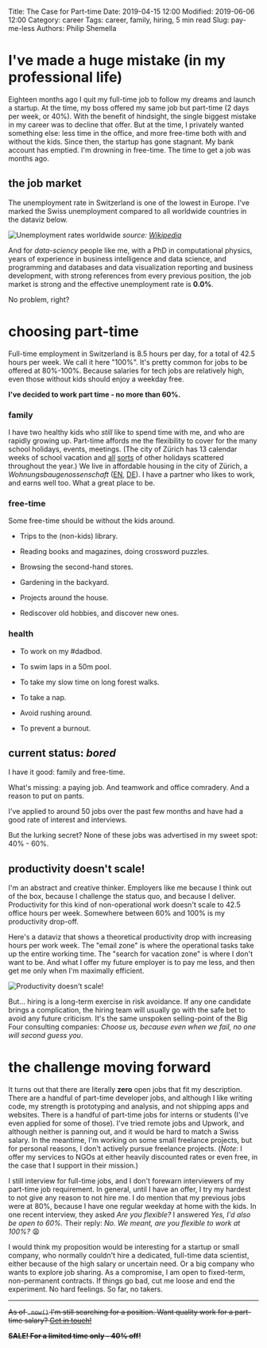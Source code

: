 Title: The Case for Part-time
Date: 2019-04-15 12:00
Modified: 2019-06-06 12:00
Category: career
Tags: career, family, hiring, 5 min read
Slug: pay-me-less
Authors: Philip Shemella

# I've made a huge mistake (in my professional life)

Eighteen months ago I quit my full-time job to follow my dreams and launch a startup. At the time, my boss offered my same job but part-time  (2 days per week, or 40%). With the benefit of hindsight, the single biggest mistake in my career was to decline that offer.
But at the time, I privately wanted something else: less time in the office, and more free-time both with and without the kids.
Since then, the startup has gone stagnant. My bank account has emptied. I'm drowning in free-time.
The time to get a job was months ago.

## the job market

The unemployment rate in Switzerland is one of the lowest in Europe. I've marked the Swiss unemployment compared to all worldwide countries in the dataviz below.

![Unemployment rates worldwide]({attach}/images/unemployment_wikipedia.png)
*source: [Wikipedia](https://en.wikipedia.org/wiki/List_of_countries_by_unemployment_rate)*

And for *data-sciency* people like me, with a PhD in computational physics, years of experience in business intelligence and data science, and programming and databases and data visualization reporting and business development, with strong references from every previous position, the job market is strong and the effective unemployment rate is **0.0%**. 

No problem, right?

# choosing part-time

Full-time employment in Switzerland is 8.5 hours per day, for a total of 42.5 hours per week.
We call it here "100%".
It's pretty common for jobs to be offered at 80%-100%.
Because salaries for tech jobs are relatively high, even those without kids should enjoy a weekday free.

**I've decided to work part time - no more than 60%.**

### family
I have two healthy kids who *still* like to spend time with me, and who are rapidly growing up.
Part-time affords me the flexibility to cover for the many school holidays, events, meetings.
(The city of Zürich has 13 calendar weeks of school vacation and [all](https://en.wikipedia.org/wiki/Sechsel%C3%A4uten) [sorts](https://en.wikipedia.org/wiki/Knabenschiessen) of other holidays scattered throughout the year.)
We live in affordable housing in the city of Zürich, a *Wohnungsbaugenossenschaft* ([EN](https://en.wikipedia.org/wiki/Housing_cooperative), [DE](https://de.wikipedia.org/wiki/Wohnungsbaugenossenschaft)).
I have a partner who likes to work, and earns well too. What a great place to be.

### free-time

Some free-time should be without the kids around.

+ Trips to the (non-kids) library.

+ Reading books and magazines, doing crossword puzzles.

+ Browsing the second-hand stores.

+ Gardening in the backyard.

+ Projects around the house.

+ Rediscover old hobbies, and discover new ones.

### health

+ To work on my #dadbod.

+ To swim laps in a 50m pool.

+ To take my slow time on long forest walks.

+ To take a nap.

+ Avoid rushing around.

+ To prevent a burnout.

## current status: *bored*

I have it good: family and free-time.

What's missing: a paying job. And teamwork and office comradery. And a reason to put on pants.

I've applied to around 50 jobs over the past few months and have had a good rate of interest and interviews.

But the lurking secret? None of these jobs was advertised in my sweet spot: 40% - 60%.

## productivity doesn't scale!

I'm an abstract and creative thinker.
Employers like me because I think out of the box, because I challenge the status quo, and because I deliver.
Productivity for this kind of non-operational work doesn't scale to 42.5 office hours per week.
Somewhere between 60% and 100% is my productivity drop-off.

Here's a dataviz that shows a theoretical productivity drop with increasing hours per work week. The "email zone" is where the operational tasks take up the entire working time. The "search for vacation zone" is where I don't want to be. And what I offer my future employer is to pay me less, and then get me only when I'm maximally efficient.

![Productivity doesn't scale!]({attach}/images/productivity_dataviz.jpg)

But... hiring is a long-term exercise in risk avoidance. If any one candidate brings a complication, the hiring team will usually go with the safe bet to avoid any future criticism. It's the same unspoken selling-point of the Big Four consulting companies: *Choose us, because even when we fail, no one will second guess you*.

# the challenge moving forward

It turns out that there are literally **zero** open jobs that fit my description. There are a handful of part-time developer jobs, and although I like writing code, my strength is prototyping and analysis, and not shipping apps and websites. There is a handful of part-time jobs for interns or students (I've even applied for some of those). I've tried remote jobs and Upwork, and although neither is panning out, and it would be hard to match a Swiss salary. In the meantime, I'm working on some small freelance projects, but for personal reasons, I don't actively pursue freelance projects.
(*Note*: I offer my services to NGOs at either heavily discounted rates or even free, in the case that I support in their mission.)

I still interview for full-time jobs, and I don't forewarn interviewers of my part-time job requirement. In general, until I have an offer, I try my hardest to not give any reason to not hire me. I do mention that my previous jobs were at 80%, because I have one regular weekday at home with the kids. In one recent interview, they asked *Are you flexible?* I answered *Yes, I'd also be open to 60%.*
Their reply: *No. We meant, are you flexible to work at 100%?* 😩

I would think my proposition would be interesting for a startup or small company, who normally couldn't hire a dedicated, full-time data scientist, either because of the high salary or uncertain need. Or a big company who wants to explore job sharing. As a compromise, I am open to fixed-term, non-permanent contracts. If things go bad, cut me loose and end the experiment. No hard feelings. So far, no takers.

----------

<s>As of `.now()` I'm still searching for a position. Want quality work for a part-time salary? [Get in touch!](mailto:philshem@pm.me)

**SALE! For a limited time only - 40% off!**</s>
